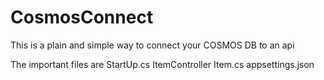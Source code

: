 # CosmosConnect
This is a plain and simple way to connect your COSMOS DB to an api 



The important files are 
StartUp.cs
ItemController
Item.cs
appsettings.json

